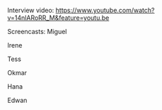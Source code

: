 Interview video:
https://www.youtube.com/watch?v=14nlARoRR_M&feature=youtu.be


Screencasts:
Miguel

Irene

Tess

Okmar

Hana

Edwan

